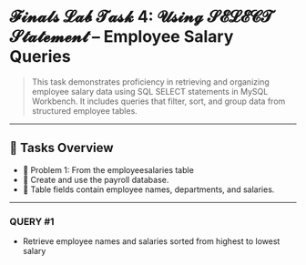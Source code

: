 # 𝓕𝓲𝓷𝓪𝓵𝓼 𝓛𝓪𝓫 𝓣𝓪𝓼𝓴 4: 𝓤𝓼𝓲𝓷𝓰 𝓢𝓔𝓛𝓔𝓒𝓣 𝓢𝓽𝓪𝓽𝓮𝓶𝓮𝓷𝓽 – Employee Salary Queries
> This task demonstrates proficiency in retrieving and organizing employee salary data using SQL SELECT statements in MySQL Workbench. It includes queries that filter, sort, and group data from structured employee tables.
---
## 🧩 Tasks Overview

- 🔹 Problem 1: From the employeesalaries table
- 📁 Create and use the payroll database.
- 📌 Table fields contain employee names, departments, and salaries.
----
### QUERY #1
- Retrieve employee names and salaries sorted from highest to lowest salary
